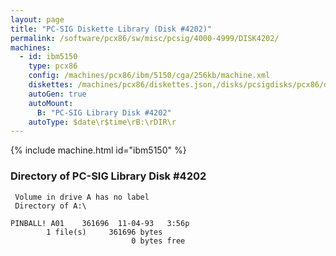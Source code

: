 ```yaml
---
layout: page
title: "PC-SIG Diskette Library (Disk #4202)"
permalink: /software/pcx86/sw/misc/pcsig/4000-4999/DISK4202/
machines:
  - id: ibm5150
    type: pcx86
    config: /machines/pcx86/ibm/5150/cga/256kb/machine.xml
    diskettes: /machines/pcx86/diskettes.json,/disks/pcsigdisks/pcx86/diskettes.json
    autoGen: true
    autoMount:
      B: "PC-SIG Library Disk #4202"
    autoType: $date\r$time\rB:\rDIR\r
---
```


{% include machine.html id="ibm5150" %}

### Directory of PC-SIG Library Disk #4202

     Volume in drive A has no label
     Directory of A:\

    PINBALL! A01    361696  11-04-93   3:56p
            1 file(s)     361696 bytes
                               0 bytes free
